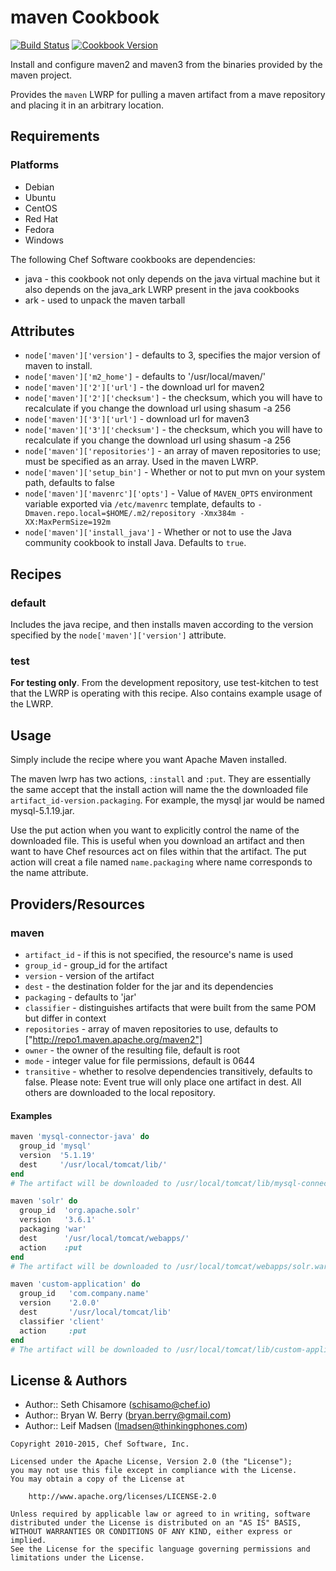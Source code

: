 maven Cookbook
==============

[![Build Status](https://travis-ci.org/chef-cookbooks/maven.svg?branch=master)](http://travis-ci.org/chef-cookbooks/maven)
[![Cookbook Version](https://img.shields.io/cookbook/v/maven.svg)](https://supermarket.chef.io/cookbooks/maven)

Install and configure maven2 and maven3 from the binaries provided by the maven project.

Provides the `maven` LWRP for pulling a maven artifact from a mave repository and placing it in an arbitrary location.


Requirements
------------
### Platforms
- Debian
- Ubuntu
- CentOS
- Red Hat
- Fedora
- Windows

The following Chef Software cookbooks are dependencies:
- java - this cookbook not only depends on the java virtual machine but it also depends on the java_ark LWRP present in the java cookbooks
- ark - used to unpack the maven tarball


Attributes
----------
* `node['maven']['version']` - defaults to 3, specifies the major version of maven to install.
* `node['maven']['m2_home']` - defaults to  '/usr/local/maven/'
* `node['maven']['2']['url']` - the download url for maven2
* `node['maven']['2']['checksum']` - the checksum, which you will have to recalculate if you change the download url using shasum -a 256 <file>
* `node['maven']['3']['url']` - download url for maven3
* `node['maven']['3']['checksum']` - the checksum, which you will have to recalculate if you change the download url using shasum -a 256 <file>
* `node['maven']['repositories']` - an array of maven repositories to use; must be specified as an array. Used in the maven LWRP.
* `node['maven']['setup_bin']` - Whether or not to put mvn on your system path, defaults to false
* `node['maven']['mavenrc']['opts']` - Value of `MAVEN_OPTS` environment variable exported via `/etc/mavenrc` template, defaults to `-Dmaven.repo.local=$HOME/.m2/repository -Xmx384m -XX:MaxPermSize=192m`
* `node['maven']['install_java']` - Whether or not to use the Java community cookbook to install Java. Defaults to `true`.


Recipes
-------
### default
Includes the java recipe, and then installs maven according to the version specified by the `node['maven']['version']` attribute.

### test
**For testing only**. From the development repository, use test-kitchen to test that the LWRP is operating with this recipe. Also contains example usage of the LWRP.


Usage
-----
Simply include the recipe where you want Apache Maven installed.

The maven lwrp has two actions, `:install` and `:put`. They are essentially the same accept that the install action will name the the downloaded file `artifact_id-version.packaging`. For example, the mysql jar would be named mysql-5.1.19.jar.

Use the put action when you want to explicitly control the name of the downloaded file. This is useful when you download an artifact and then want to have Chef resources act on files within that the artifact. The put action will creat a file named `name.packaging` where name corresponds to the name attribute.


Providers/Resources
-------------------
### maven
- `artifact_id` - if this is not specified, the resource's name is used
- `group_id` - group_id for the artifact
- `version` - version of the artifact
- `dest` - the destination folder for the jar and its dependencies
- `packaging` - defaults to 'jar'
- `classifier` - distinguishes artifacts that were built from the same POM but differ in context
- `repositories` - array of maven repositories to use, defaults to ["http://repo1.maven.apache.org/maven2"]
- `owner` - the owner of the resulting file, default is root
- `mode` - integer value for file permissions, default is 0644
- `transitive` - whether to resolve dependencies transitively, defaults to false. Please note: Event true will only place one artifact in dest. All others are downloaded to the local repository.

#### Examples

```ruby
maven 'mysql-connector-java' do
  group_id 'mysql'
  version  '5.1.19'
  dest     '/usr/local/tomcat/lib/'
end
# The artifact will be downloaded to /usr/local/tomcat/lib/mysql-connector-java-5.1.19.jar

maven 'solr' do
  group_id  'org.apache.solr'
  version   '3.6.1'
  packaging 'war'
  dest      '/usr/local/tomcat/webapps/'
  action    :put
end
# The artifact will be downloaded to /usr/local/tomcat/webapps/solr.war

maven 'custom-application' do
  group_id   'com.company.name'
  version    '2.0.0'
  dest       '/usr/local/tomcat/lib'
  classifier 'client'
  action     :put
end
# The artifact will be downloaded to /usr/local/tomcat/lib/custom-application-2.0.0-client.jar
```


License & Authors
-----------------
- Author:: Seth Chisamore (<schisamo@chef.io>)
- Author:: Bryan W. Berry (<bryan.berry@gmail.com>)
- Author:: Leif Madsen (<lmadsen@thinkingphones.com>)

```text
Copyright 2010-2015, Chef Software, Inc.

Licensed under the Apache License, Version 2.0 (the "License");
you may not use this file except in compliance with the License.
You may obtain a copy of the License at

    http://www.apache.org/licenses/LICENSE-2.0

Unless required by applicable law or agreed to in writing, software
distributed under the License is distributed on an "AS IS" BASIS,
WITHOUT WARRANTIES OR CONDITIONS OF ANY KIND, either express or implied.
See the License for the specific language governing permissions and
limitations under the License.
```
